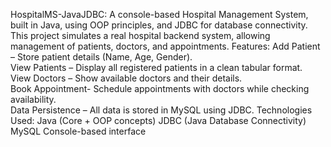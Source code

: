 HospitalMS-JavaJDBC:
A console-based Hospital Management System, built in Java, using OOP principles, and JDBC for database connectivity. This project simulates a real hospital backend system, allowing management of patients, doctors, and appointments.
Features:
Add Patient – Store patient details (Name, Age, Gender).  
View Patients – Display all registered patients in a clean tabular format.  
View Doctors – Show available doctors and their details.  
Book Appointment- Schedule appointments with doctors while checking availability.  
Data Persistence – All data is stored in  MySQL  using  JDBC.
Technologies Used:
Java (Core + OOP concepts) 
JDBC (Java Database Connectivity)  
MySQL 
Console-based interface



